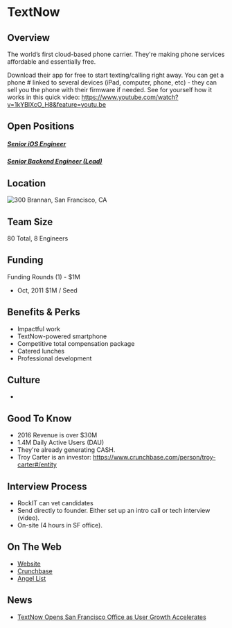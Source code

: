 # TextNow
## Overview
The world’s first cloud-based phone carrier. They're making phone services affordable and essentially free.

Download their app for free to start texting/calling right away. You can get a phone # linked to several devices (iPad, computer, phone, etc) - they can sell you the phone with their firmware if needed. See for yourself how it works in this quick video: https://www.youtube.com/watch?v=1kYBlXcO_H8&feature=youtu.be

## Open Positions
##### [Senior iOS Engineer](senior-ios-engineer.md)
##### [Senior Backend Engineer (Lead)](senior-backend-engineer-lead.md)

## Location
![300 Brannan, San Francisco, CA](https://maps.googleapis.com/maps/api/staticmap?center=300+Brannan+#201,+San+Francisco,+CA&zoom=13&scale=false&size=600x300&maptype=roadmap&format=png&visual_refresh=true&markers=size:mid%7Ccolor:0xff0000%7Clabel:%7C300+Brannan+St.,+San+Francisco,+CA)  

## Team Size
80 Total, 8 Engineers

## Funding
Funding Rounds (1) - $1M
+ Oct, 2011	$1M / Seed

## Benefits & Perks
+ Impactful work
+ TextNow-powered smartphone
+ Competitive total compensation package
+ Catered lunches
+ Professional development

## Culture
+

## Good To Know
+ 2016 Revenue is over $30M
+ 1.4M Daily Active Users (DAU)
+ They're already generating CASH.
+ Troy Carter is an investor: https://www.crunchbase.com/person/troy-carter#/entity

## Interview Process
+ RockIT can vet candidates
+  Send directly to founder. Either set up an intro call or tech interview (video).
+ On-site (4 hours in SF office).

## On The Web
+ [Website](https://www.textnow.com/)
+ [Crunchbase](https://www.crunchbase.com/organization/enflick)
+ [Angel List](https://angel.co/textnow)

## News
+ [TextNow Opens San Francisco Office as User Growth Accelerates](http://startupheretoronto.com/partners/textnow-opens-san-francisco-office-as-user-growth-accelerates)
